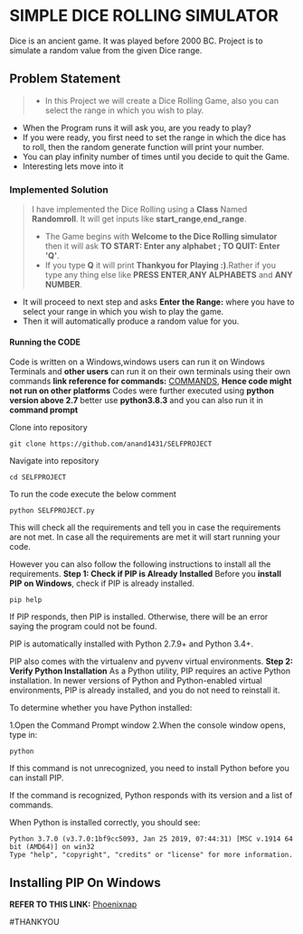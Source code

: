 # SIMPLE DICE ROLLING SIMULATOR
Dice is an ancient game. It was played before 2000 BC.
Project is to simulate a random value from the given Dice range.

## Problem Statement
> * In this Project we will create a Dice Rolling Game, also you can select the range in which you wish to play. 
* When the Program runs it will ask you, are you ready to play?  
* If you were ready, you first need to set the range in which the dice has to roll, then the random generate function will print your number. 
* You can play infinity number of times until you decide to quit the Game.
* Interesting lets move into it

### Implemented Solution
> I have implemented the Dice Rolling using a **Class** Named **Randomroll**. It will get inputs like **start_range**,**end_range**.
> * The Game begins with **Welcome to the Dice Rolling simulator** then it will ask **TO START: Enter any alphabet ; TO QUIT: Enter 'Q'**. 
> * If you type **Q** it will print **Thankyou for Playing :)**.Rather if you type any thing else like **PRESS ENTER**,**ANY ALPHABETS** and **ANY NUMBER**. 
* It will proceed to next step and asks **Enter the Range:** where you have to select your range in which you wish to play the game.
* Then it will automatically produce a random value for you.

#### Running the CODE
Code is written on a Windows,windows users can run it on Windows Terminals and **other users** can run it on their own terminals using their own commands **link reference for commands:** [COMMANDS](https://www.lemoda.net/windows/windows2unix/windows2unix.html), **Hence code might not run on other platforms** 
Codes were further executed using **python version above 2.7** better use **python3.8.3** and you can also run it in **command prompt** 

Clone into repository
```batch
git clone https://github.com/anand1431/SELFPROJECT    
```
Navigate into repository
```batch
cd SELFPROJECT
```

To run the code execute the below comment 
``` batch
python SELFPROJECT.py
```
This will check all the requirements and tell you in case the requirements are not met. In case all the requirements are met it will start running your code.

However you can also follow the following instructions to install all the requirements.
**Step 1: Check if PIP is Already Installed**
Before you **install PIP on Windows**, check if PIP is already installed.
```batch
pip help
```
If PIP responds, then PIP is installed. Otherwise, there will be an error saying the program could not be found.

PIP is automatically installed with Python 2.7.9+ and Python 3.4+.

PIP also comes with the virtualenv and pyvenv virtual environments.
**Step 2: Verify Python Installation**
As a Python utility, PIP requires an active Python installation. In newer versions of Python and Python-enabled virtual environments, PIP is already installed, and you do not need to reinstall it.

To determine whether you have Python installed:

1.Open the Command Prompt window
2.When the console window opens, type in:
```batch
python
```
If this command is not unrecognized, you need to install Python before you can install PIP.

If the command is recognized, Python responds with its version and a list of commands.

When Python is installed correctly, you should see:
```batch
Python 3.7.0 (v3.7.0:1bf9cc5093, Jan 25 2019, 07:44:31) [MSC v.1914 64 bit (AMD64)] on win32
Type "help", "copyright", "credits" or "license" for more information.
```
## **Installing PIP On Windows**
**REFER TO THIS LINK:** [Phoenixnap](https://phoenixnap.com/kb/install-pip-windows)

#THANKYOU

